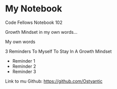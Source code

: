 # My Notebook
Code Fellows Notebook 102

Growth Mindset in my own words...

My own words

3 Reminders To Myself To Stay In A Growth Mindset
- Reminder 1
- Reminder 2
- Reminder 3

Link to mu Github: https://github.com/Ostyantic
